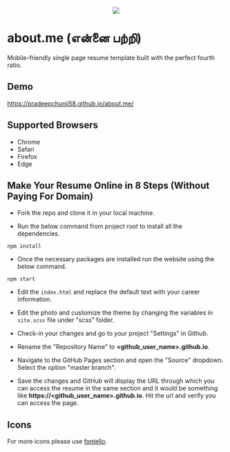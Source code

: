 <p align="center">
  <img src="https://github.com/VJAI/about.me/blob/master/logo.png" />
</p>

# about.me (என்னை பற்றி)

Mobile-friendly single page resume template built with the perfect fourth ratio.

## Demo
https://pradeepchunji58.github.io/about.me/

## Supported Browsers

- Chrome
- Safari
- Firefox
- Edge

## Make Your Resume Online in 8 Steps (Without Paying For Domain)

- Fork the repo and clone it in your local machine.

- Run the below command from project root to install all the dependencies.

```
npm install
```

- Once the necessary packages are installed run the website using the below command.

```
npm start
```

- Edit the `index.html` and replace the default text with your career information.

- Edit the photo and customize the theme by changing the variables in `site.scss` file under "scss" folder.

- Check-in your changes and go to your project "Settings" in Github.



- Rename the "Repository Name" to **<github_user_name>.github.io**.

- Navigate to the GitHub Pages section and open the "Source" dropdown. Select the option "master branch".


- Save the changes and GitHub will display the URL through which you can access the resume in the same section and it would be something like **https://<github_user_name>.github.io**. Hit the url and verify you can access the page.

## Icons

For more icons please use [fontello](http://fontello.com/).

